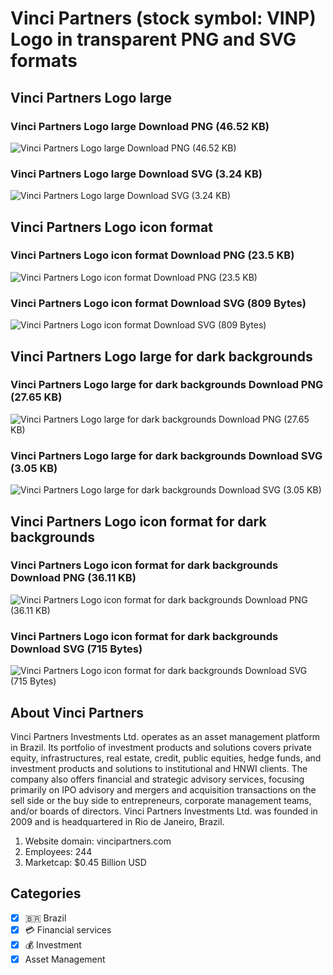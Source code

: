 # Vinci Partners (stock symbol: VINP) Logo in transparent PNG and SVG formats

## Vinci Partners Logo large

### Vinci Partners Logo large Download PNG (46.52 KB)

![Vinci Partners Logo large Download PNG (46.52 KB)](/img/orig/VINP_BIG-72aeff67.png)

### Vinci Partners Logo large Download SVG (3.24 KB)

![Vinci Partners Logo large Download SVG (3.24 KB)](/img/orig/VINP_BIG-5b64effc.svg)

## Vinci Partners Logo icon format

### Vinci Partners Logo icon format Download PNG (23.5 KB)

![Vinci Partners Logo icon format Download PNG (23.5 KB)](/img/orig/VINP-85137fac.png)

### Vinci Partners Logo icon format Download SVG (809 Bytes)

![Vinci Partners Logo icon format Download SVG (809 Bytes)](/img/orig/VINP-84634904.svg)

## Vinci Partners Logo large for dark backgrounds

### Vinci Partners Logo large for dark backgrounds Download PNG (27.65 KB)

![Vinci Partners Logo large for dark backgrounds Download PNG (27.65 KB)](/img/orig/VINP_BIG.D-d8ec5f9e.png)

### Vinci Partners Logo large for dark backgrounds Download SVG (3.05 KB)

![Vinci Partners Logo large for dark backgrounds Download SVG (3.05 KB)](/img/orig/VINP_BIG.D-19de1c61.svg)

## Vinci Partners Logo icon format for dark backgrounds

### Vinci Partners Logo icon format for dark backgrounds Download PNG (36.11 KB)

![Vinci Partners Logo icon format for dark backgrounds Download PNG (36.11 KB)](/img/orig/VINP.D-2e1f8ff6.png)

### Vinci Partners Logo icon format for dark backgrounds Download SVG (715 Bytes)

![Vinci Partners Logo icon format for dark backgrounds Download SVG (715 Bytes)](/img/orig/VINP.D-5b2b513d.svg)

## About Vinci Partners

Vinci Partners Investments Ltd. operates as an asset management platform in Brazil. Its portfolio of investment products and solutions covers private equity, infrastructures, real estate, credit, public equities, hedge funds, and investment products and solutions to institutional and HNWI clients. The company also offers financial and strategic advisory services, focusing primarily on IPO advisory and mergers and acquisition transactions on the sell side or the buy side to entrepreneurs, corporate management teams, and/or boards of directors. Vinci Partners Investments Ltd. was founded in 2009 and is headquartered in Rio de Janeiro, Brazil.

1. Website domain: vincipartners.com
2. Employees: 244
3. Marketcap: $0.45 Billion USD


## Categories
- [x] 🇧🇷 Brazil
- [x] 💳 Financial services
- [x] 💰 Investment
- [x] Asset Management

